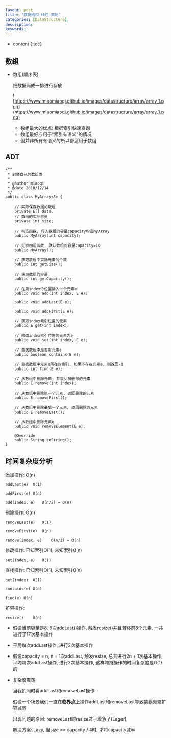 ```yaml
---
layout: post
title: "数据结构-线性-数组"
categories: [DataStructure]
description:
keywords:
---
```


* content
{:toc}
## 数组

* 数组(顺序表)

  把数据码成一排进行存放

  ![https://www.miaomiaoqi.github.io/images/datastructure/array/array_1.png](https://www.miaomiaoqi.github.io/images/datastructure/array/array_1.png)

  * 数组最大的优点: 根据索引快速查询
  * 数组最好应用于"索引有语义"的情况
  * 但并非所有有语义的所以都适用于数组

## ADT

```
/**
 * 封装自己的数组类
 *
 * @author miaoqi
 * @date 2018/12/14
 */
public class MyArray<E> {

    // 实际保存数据的数组
    private E[] data;
    // 数组的实际容量
    private int size;

    // 构造函数, 传入数组的容量capacity构造MyArray
    public MyArray(int capacity);

    // 无参构造函数, 默认数组的容量capacity=10
    public MyArray();

    // 获取数组中实际元素的个数
    public int getSize();

    // 获取数组的容量
    public int getCapacity();

    // 在第index个位置插入一个元素e
    public void add(int index, E e);

    public void addLast(E e);

    public void addFirst(E e);

    // 获取index索引位置的元素
    public E get(int index);

    // 修改index索引位置的元素为e
    public void set(int index, E e);

    // 查找数组中是否有元素e
    public boolean contains(E e);

    // 查找数组中元素e所在的索引, 如果不存在元素e, 则返回-1
    public int find(E e);

    // 从数组中删除元素, 并返回被删除的元素
    public E remove(int index);

    // 从数组中删除第一个元素, 返回删除的元素
    public E removeFirst();

    // 从数组中删除最后一个元素, 返回删除的元素
    public E removeLast();

    // 从数组中删除元素e
    public void removeElement(E e);

    @Override
    public String toString();
}
```

## 时间复杂度分析

添加操作: O(n)

```
addLast(e)	O(1)

addFirst(e)	O(n)

add(index, e)	O(n/2) = O(n)
```

删除操作: O(n)

```
removeLast(e)	O(1)

removeFirst(e)	O(n)

remove(index, e)	O(n/2) = O(n)
```

修改操作: 已知索引O(1); 未知索引O(n)

```
set(index, e)	O(1)
```

查找操作: 已知索引O(1); 未知索引O(n)

```
get(index)	O(1)

contains(e)	O(n)

find(e)	O(n)
```

扩容操作:

```
resize()	O(n)
```

* 假设当前容量是8, 9次addLast()操作, 触发resize()并且转移前8个元素, 一共进行了17次基本操作

* 平局每次addLast操作, 进行2次基本操作
* 假设capacity = n, n + 1次addLast, 触发resize, 总共进行2n + 1次基本操作, 平均每次addLast操作, 进行2次基本操作, 这样均摊操作的时间复杂度是O(1)的

* 复杂度震荡

  当我们同时看addLast和removeLast操作:

  假设一个场景我们一直在**临界点**上操作addLast和removeLast导致数组频繁扩容减容

  出现问题的原因: removeLast时resize过于着急了(Eager)

  解决方案: Lazy, 当size == capacity / 4时, 才将capacity减半






